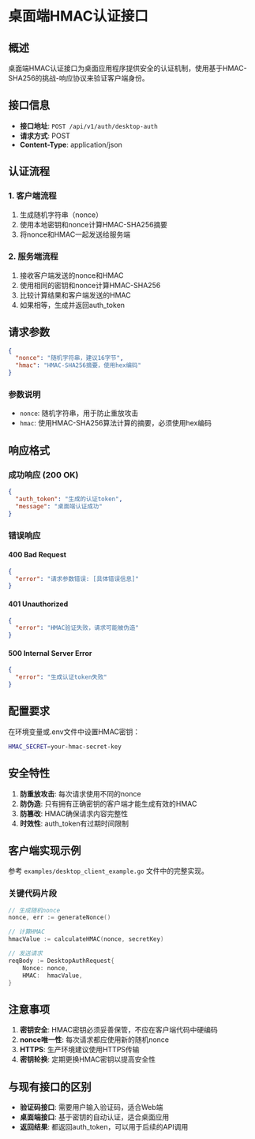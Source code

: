 # 桌面端HMAC认证接口

## 概述

桌面端HMAC认证接口为桌面应用程序提供安全的认证机制，使用基于HMAC-SHA256的挑战-响应协议来验证客户端身份。

## 接口信息

- **接口地址**: `POST /api/v1/auth/desktop-auth`
- **请求方式**: POST
- **Content-Type**: application/json

## 认证流程

### 1. 客户端流程

1. 生成随机字符串（nonce）
2. 使用本地密钥和nonce计算HMAC-SHA256摘要
3. 将nonce和HMAC一起发送给服务端

### 2. 服务端流程

1. 接收客户端发送的nonce和HMAC
2. 使用相同的密钥和nonce计算HMAC-SHA256
3. 比较计算结果和客户端发送的HMAC
4. 如果相等，生成并返回auth_token

## 请求参数

```json
{
  "nonce": "随机字符串，建议16字节",
  "hmac": "HMAC-SHA256摘要，使用hex编码"
}
```

### 参数说明

- `nonce`: 随机字符串，用于防止重放攻击
- `hmac`: 使用HMAC-SHA256算法计算的摘要，必须使用hex编码

## 响应格式

### 成功响应 (200 OK)

```json
{
  "auth_token": "生成的认证token",
  "message": "桌面端认证成功"
}
```

### 错误响应

#### 400 Bad Request
```json
{
  "error": "请求参数错误: [具体错误信息]"
}
```

#### 401 Unauthorized
```json
{
  "error": "HMAC验证失败，请求可能被伪造"
}
```

#### 500 Internal Server Error
```json
{
  "error": "生成认证token失败"
}
```

## 配置要求

在环境变量或.env文件中设置HMAC密钥：

```bash
HMAC_SECRET=your-hmac-secret-key
```

## 安全特性

1. **防重放攻击**: 每次请求使用不同的nonce
2. **防伪造**: 只有拥有正确密钥的客户端才能生成有效的HMAC
3. **防篡改**: HMAC确保请求内容完整性
4. **时效性**: auth_token有过期时间限制

## 客户端实现示例

参考 `examples/desktop_client_example.go` 文件中的完整实现。

### 关键代码片段

```go
// 生成随机nonce
nonce, err := generateNonce()

// 计算HMAC
hmacValue := calculateHMAC(nonce, secretKey)

// 发送请求
reqBody := DesktopAuthRequest{
    Nonce: nonce,
    HMAC:  hmacValue,
}
```

## 注意事项

1. **密钥安全**: HMAC密钥必须妥善保管，不应在客户端代码中硬编码
2. **nonce唯一性**: 每次请求都应使用新的随机nonce
3. **HTTPS**: 生产环境建议使用HTTPS传输
4. **密钥轮换**: 定期更换HMAC密钥以提高安全性

## 与现有接口的区别

- **验证码接口**: 需要用户输入验证码，适合Web端
- **桌面端接口**: 基于密钥的自动认证，适合桌面应用
- **返回结果**: 都返回auth_token，可以用于后续的API调用
